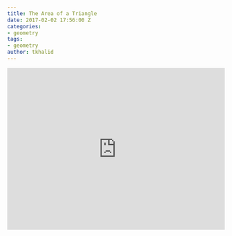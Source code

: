 ```yaml
---
title: The Area of a Triangle
date: 2017-02-02 17:56:00 Z
categories:
- geometry
tags:
- geometry
author: tkhalid
---
```


<embed src="https://studymath.github.io/assets/docs/Area%20of%20a%20triangle.pdf" width="100%" height="375" type='application/pdf'>